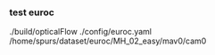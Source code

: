 ### test euroc
./build/opticalFlow ./config/euroc.yaml /home/spurs/dataset/euroc/MH_02_easy/mav0/cam0

